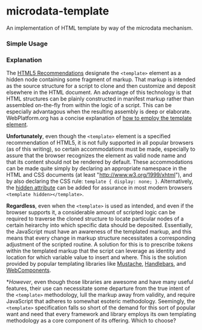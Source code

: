 # microdata-template
An implementation of HTML template by way of the microdata mechanism. 
### Simple Usage
### Explanation
The [HTML5 Recommendations](https://www.w3.org/TR/html5/scripting-1.html#the-template-element) designate the `<template>` element as a hidden node containing some fragment of markup. That markup is intended as the source structure for a script to clone and then customize and deposit elsewhere in the HTML document. An advantage of this technology is that HTML structures can be plainly constructed in manifest markup rather than assembled on-the-fly from within the logic of a script. This can be especially advantagous when the resulting assembly is deep or elaborate. WebPlatform.org has a concise explanation of [how to employ the template element](https://docs.webplatform.org/wiki/html/elements/template).

**Unfortunately**, even though the `<template>` element is a specified recommendation of HTML5, it is not fully supported in all popular browsers (as of this writing), so certain accommodations must be made, especially to assure that the browser recognizes the element as valid node name and that its content should not be rendered by default. These accommodations can be made quite simply by declaring an appropriate namespace in the HTML and CSS documents (at least "http://www.w3.org/1999/xhtml"), and by also declaring the CSS rule: `template { display: none; }`. Alternatively, the [hidden attribute](http://caniuse.com/#search=hidden) can be added for assurance in most modern browsers `<template hidden></template>`.  

**Regardless**, even when the `<template>` is used as intended, and even if the browser supports it, a considerable amount of scripted logic can be required to traverse the cloned structure to locate particular nodes of a certain heirarchy into which specific data should be deposited. Essentially, the JavaScript must have an awareness of the templated markup, and this means that every change in markup structure necessitates a corresponding adjustment of the scripted routine. A solution for this is to prescribe *tokens* within the templated markup that the script can leverage as identity and location for which variable value to insert and where. This is the solution provided by popular templating libraries like [Mustache](https://mustache.github.io/), [Handlebars](http://handlebarsjs.com/), and [WebComponents](http://webcomponents.org/articles/introduction-to-template-element/).

**However*, even though those libraries are awesome and have many useful features, their use can necessitate some departure from the true intent of the `<template>` methodology, lull the markup away from validity, and require JavaScript that adheres to somewhat esoteric methodology. Seemingly, the `<template>` specification falls so short of the demand for this sort of popular want and need that every framework and library employs its own templating methodology as a core component of its offering. Which to choose? 
